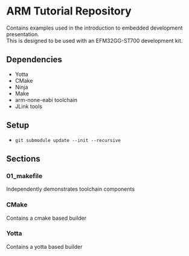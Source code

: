 # ARM Tutorial Repository

Contains examples used in the introduction to embedded development presentation.  
This is designed to be used with an EFM32GG-ST700 development kit.

## Dependencies

 - Yotta
 - CMake
 - Ninja
 - Make
 - arm-none-eabi toolchain
 - JLink tools

## Setup

 - `git submodule update --init --recursive`

## Sections

### 01_makefile

Independently demonstrates toolchain components

### CMake

Contains a cmake based builder

### Yotta

Contains a yotta based builder 